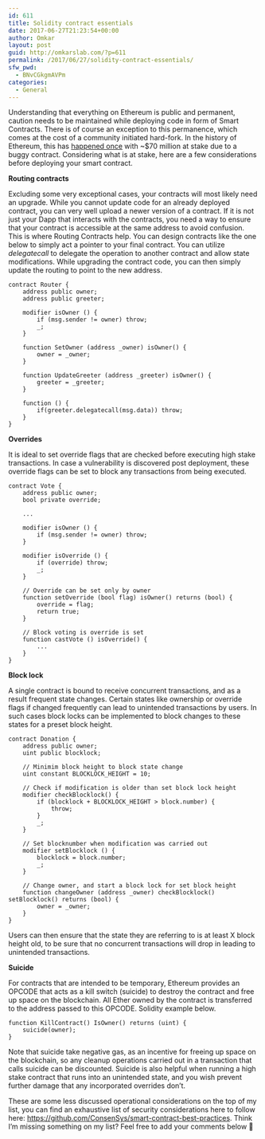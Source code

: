 ```yaml
---
id: 611
title: Solidity contract essentials
date: 2017-06-27T21:23:54+00:00
author: Omkar
layout: post
guid: http://omkarslab.com/?p=611
permalink: /2017/06/27/solidity-contract-essentials/
sfw_pwd:
  - BNvCGkgmAVPm
categories:
  - General
---
```

Understanding that everything on Ethereum is public and permanent, caution needs to be maintained while deploying code in form of Smart Contracts. There is of course an exception to this permanence, which comes at the cost of a community initiated hard-fork. In the history of Ethereum, this has [happened once](https://www.cryptocompare.com/coins/guides/the-dao-the-hack-the-soft-fork-and-the-hard-fork/) with ~$70 million at stake due to a buggy contract. Considering what is at stake, here are a few considerations before deploying your smart contract.

**Routing contracts**

Excluding some very exceptional cases, your contracts will most likely need an upgrade. While you cannot update code for an already deployed contract, you can very well upload a newer version of a contract. If it is not just your Dapp that interacts with the contracts, you need a way to ensure that your contract is accessible at the same address to avoid confusion. This is where Routing Contracts help. You can design contracts like the one below to simply act a pointer to your final contract. You can utilize _delegatecall_ to delegate the operation to another contract and allow state modifications. While upgrading the contract code, you can then simply update the routing to point to the new address.

    
    contract Router {
        address public owner;
        address public greeter;
        
        modifier isOwner () {
            if (msg.sender != owner) throw;
            _;
        }
    
        function SetOwner (address _owner) isOwner() {
            owner = _owner;
        }
    
        function UpdateGreeter (address _greeter) isOwner() {
            greeter = _greeter;
        }
    
        function () {
            if(greeter.delegatecall(msg.data)) throw;
        }
    }
    

**Overrides** 

It is ideal to set override flags that are checked before executing high stake transactions. In case a vulnerability is discovered post deployment, these override flags can be set to block any transactions from being executed.

    
    contract Vote {
        address public owner;
        bool private override;
    
        ...
    
        modifier isOwner () {
            if (msg.sender != owner) throw;
        }
    
        modifier isOverride () {
            if (override) throw;
            _;
        }
    
        // Override can be set only by owner
        function setOverride (bool flag) isOwner() returns (bool) {
            override = flag;
            return true;
        }
    
        // Block voting is override is set
        function castVote () isOverride() {
            ...
        }
    }
    

**Block lock**
  
A single contract is bound to receive concurrent transactions, and as a result frequent state changes. Certain states like ownership or override flags if changed frequently can lead to unintended transactions by users. In such cases block locks can be implemented to block changes to these states for a preset block height.

    
    contract Donation {
        address public owner;
        uint public blocklock;
    
        // Minimim block height to block state change
        uint constant BLOCKLOCK_HEIGHT = 10;
    
        // Check if modification is older than set block lock height
        modifier checkBlocklock() {
            if (blocklock + BLOCKLOCK_HEIGHT > block.number) {
                throw;
            }
            _;
        }
    
        // Set blocknumber when modification was carried out
        modifier setBlocklock () {
            blocklock = block.number;
            _;
        }
    
        // Change owner, and start a block lock for set block height
        function changeOwner (address _owner) checkBlocklock() setBlocklock() returns (bool) {
            owner = _owner;
        }
    }
    

Users can then ensure that the state they are referring to is at least X block height old, to be sure that no concurrent transactions will drop in leading to unintended transactions.

**Suicide**
  
For contracts that are intended to be temporary, Ethereum provides an OPCODE that acts as a kill switch (suicide) to destroy the contract and free up space on the blockchain. All Ether owned by the contract is transferred to the address passed to this OPCODE. Solidity example below.

    
    function KillContract() IsOwner() returns (uint) {
        suicide(owner);
    }
    
    

Note that suicide take negative gas, as an incentive for freeing up space on the blockchain, so any cleanup operations carried out in a transaction that calls suicide can be discounted. Suicide is also helpful when running a high stake contract that runs into an unintended state, and you wish prevent further damage that any incorporated overrides don’t.

These are some less discussed operational considerations on the top of my list, you can find an exhaustive list of security considerations here to follow here: <a href="https://github.com/ConsenSys/smart-contract-best-practices" target="_blank">https://github.com/ConsenSys/smart-contract-best-practices</a>. Think I&#8217;m missing something on my list? Feel free to add your comments below 🙂

&nbsp;